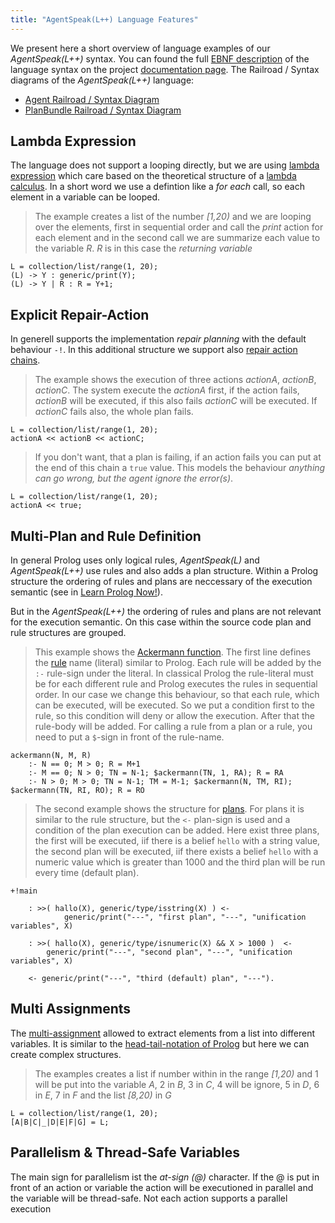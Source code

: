 ```yaml
---
title: "AgentSpeak(L++) Language Features"
---
```

We present here a short overview of language examples of our _AgentSpeak(L++)_ syntax. You can found the full [EBNF description](https://en.wikipedia.org/wiki/Extended_Backus%E2%80%93Naur_Form) of the language syntax on the project [documentation page](http://lightjason.github.io/AgentSpeak/). The Railroad / Syntax diagrams of the _AgentSpeak(L++)_ language:

* [Agent Railroad / Syntax Diagram](http://lightjason.github.io/AgentSpeak/rrd-output/html/org/lightjason/agentspeak/grammar/Agent.g4/)
* [PlanBundle Railroad / Syntax Diagram](http://lightjason.github.io/AgentSpeak/rrd-output/html/org/lightjason/agentspeak/grammar/PlanBundle.g4/)

## <a name="lambdaexpression"></a>Lambda Expression

The language does not support a looping directly, but we are using [lambda expression](http://lightjason.github.io/AgentSpeak/rrd-output/html/org/lightjason/agentspeak/grammar/Agent.g4/index.htm#945f3fc449518a73b9f5f32868db466c) which care based on the theoretical structure of a [lambda calculus](https://en.wikipedia.org/wiki/Lambda_calculus). In a short word we use a defintion like a _for each_ call, so each element in a variable can be looped.

> The example creates a list of the number _[1,20)_ and we are looping over the elements, first in sequential order and call the _print_ action for each element and in the second call we are summarize each value to the variable _R_. _R_ is in this case the _returning variable_

<pre><code class="lightjason">L = collection/list/range(1, 20);
(L) -> Y : generic/print(Y);
(L) -> Y | R : R = Y+1; 
</code></pre>

## <a name="repairaction"></a>Explicit Repair-Action

In generell supports the implementation _repair planning_ with the default behaviour ```-!```. In this additional structure we support also [repair action chains](http://lightjason.github.io/AgentSpeak/rrd-output/html/org/lightjason/agentspeak/grammar/Agent.g4/index.htm#503f34271b101269197f766a6b90e4a9).

> The example shows the execution of three actions _actionA_, _actionB_, _actionC_. The system execute the _actionA_ first, if the action fails, _actionB_ will be executed, if this also fails _actionC_ will be executed. If _actionC_ fails also, the whole plan fails.

<pre><code class="prolog">L = collection/list/range(1, 20);
actionA << actionB << actionC;
</code></pre>

> If you don't want, that a plan is failing, if an action fails you can put at the end of this chain a ```true``` value. This models the behaviour _anything can go wrong, but the agent ignore the error(s)_. 

<pre><code class="prolog">L = collection/list/range(1, 20);
actionA << true;
</code></pre>

## <a name="multiplanrule"></a>Multi-Plan and Rule Definition

In general Prolog uses only logical rules, _AgentSpeak(L)_ and _AgentSpeak(L++)_ use rules and also adds a plan structure. Within a Prolog structure the ordering of rules and plans are neccessary of the execution semantic (see in [Learn Prolog Now!](http://www.learnprolognow.org/lpnpage.php?pagetype=html&pageid=lpn-htmlse10)).

But in the _AgentSpeak(L++)_ the ordering of rules and plans are not relevant for the execution semantic. On this case within the source code plan and rule structures are grouped.

> This example shows the [Ackermann function](https://en.wikipedia.org/wiki/Ackermann_function). The first line defines the [rule](http://lightjason.github.io/AgentSpeak/rrd-output/html/org/lightjason/agentspeak/grammar/Agent.g4/index.htm#d0404623ab035c7e30f997d91d173a52) name (literal) similar to Prolog. Each rule will be added by the ```:-``` rule-sign under the literal. In classical Prolog the rule-literal must be for each different rule and Prolog executes the rules in sequential order. In our case we change this behaviour, so that each rule, which can be executed, will be executed. So we put a condition first to the rule, so this condition will deny or allow the execution. After that the rule-body will be added. For calling a rule from a plan or a rule, you need to put a ```$```-sign in front of the rule-name.

<pre><code class="prolog">ackermann(N, M, R)
    :- N == 0; M > 0; R = M+1
    :- M == 0; N > 0; TN = N-1; $ackermann(TN, 1, RA); R = RA
    :- N > 0; M > 0; TN = N-1; TM = M-1; $ackermann(N, TM, RI); $ackermann(TN, RI, RO); R = RO
</code></pre>

> The second example shows the structure for [plans](http://lightjason.github.io/AgentSpeak/rrd-output/html/org/lightjason/agentspeak/grammar/Agent.g4/index.htm#5fc25157650d0cb24f02216d904584df). For plans it is similar to the rule structure, but the ```<-``` plan-sign is used and a condition of the plan execution can be added. Here exist three plans, the first will be executed, iif there is a belief ```hello``` with a string value, the second plan will be executed, iif there exists a belief ```hello``` with a numeric value which is greater than $1000$ and the third plan will be run every time (default plan).

<pre><code class="prolog">+!main

    : >>( hallo(X), generic/type/isstring(X) ) <-
            generic/print("---", "first plan", "---", "unification variables", X)

    : >>( hallo(X), generic/type/isnumeric(X) && X > 1000 )  <-
        generic/print("---", "second plan", "---", "unification variables", X)

    <- generic/print("---", "third (default) plan", "---").
</code></pre>

## <a name="multiassignment"></a>Multi Assignments

The [multi-assignment](http://lightjason.github.io/AgentSpeak/rrd-output/html/org/lightjason/agentspeak/grammar/Agent.g4/index.htm#aaf72be46bb3458f45cf02c8858d96be) allowed to extract elements from a list into different variables. It is similar to the [head-tail-notation of Prolog](https://en.wikibooks.org/wiki/Prolog/Lists) but here we can create complex structures.

> The examples creates a list if number within in the range _[1,20)_ and 1 will be put into the variable _A_, 2 in _B_, 3 in _C_, 4 will be ignore, 5 in _D_, 6 in _E_, 7 in _F_ and the list _[8,20)_ in _G_

<pre><code class="prolog">L = collection/list/range(1, 20);
[A|B|C|_|D|E|F|G] = L;
</code></pre>

## <a name="parallelism"></a>Parallelism & Thread-Safe Variables

The main sign for parallelism ist the _at-sign (@)_ character. If the @ is put in front of an action or variable the action will be executioned in parallel and the variable will be thread-safe. Not each action supports a parallel execution
